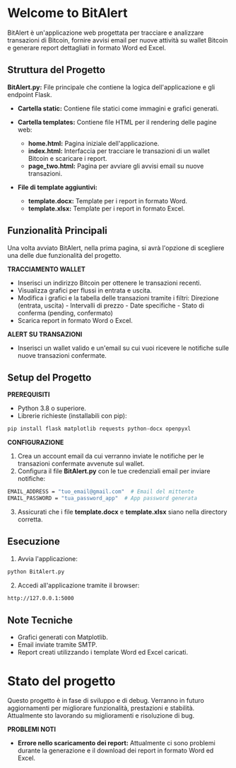 # Welcome to BitAlert

BitAlert è un'applicazione web progettata per tracciare e analizzare transazioni di Bitcoin, fornire avvisi email per nuove attività su wallet Bitcoin e generare report dettagliati in formato Word ed Excel.

## Struttura del Progetto
**BitAlert.py:** File principale che contiene la logica dell'applicazione e gli endpoint Flask.

  - **Cartella static:** Contiene file statici come immagini e grafici generati.
    
  - **Cartella templates:** Contiene file HTML per il rendering delle pagine web:
     - **home.html:** Pagina iniziale dell'applicazione.
     - **index.html:** Interfaccia per tracciare le transazioni di un wallet Bitcoin e scaricare i report.
     - **page_two.html:** Pagina per avviare gli avvisi email su nuove transazioni.
       
  - **File di template aggiuntivi:**
     - **template.docx:** Template per i report in formato Word.
     - **template.xlsx:** Template per i report in formato Excel.

## Funzionalità Principali
Una volta avviato BitAlert, nella prima pagina, si avrà l'opzione di scegliere una delle due funzionalità del progetto.

**TRACCIAMENTO WALLET**
- Inserisci un indirizzo Bitcoin per ottenere le transazioni recenti.
- Visualizza grafici per flussi in entrata e uscita.
- Modifica i grafici e la tabella delle transazioni tramite i filtri: Direzione (entrata, uscita) - Intervalli di prezzo - Date specifiche - Stato di conferma (pending, confermato)
- Scarica report in formato Word o Excel.

**ALERT SU TRANSAZIONI**
- Inserisci un wallet valido e un'email su cui vuoi ricevere le notifiche sulle nuove transazioni confermate.

## Setup del Progetto
**PREREQUISITI**
- Python 3.8 o superiore.
- Librerie richieste (installabili con pip):
```bash
pip install flask matplotlib requests python-docx openpyxl
```
**CONFIGURAZIONE**
1. Crea un account email da cui verranno inviate le notifiche per le transazioni confermate avvenute sul wallet.
2. Configura il file **BitAlert.py** con le tue credenziali email per inviare notifiche:
```bash
EMAIL_ADDRESS = "tuo_email@gmail.com"  # Email del mittente
EMAIL_PASSWORD = "tua_password_app"  # App password generata
```
3. Assicurati che i file **template.docx** e **template.xlsx** siano nella directory corretta.

## Esecuzione
1. Avvia l'applicazione:
```bash
python BitAlert.py
```
2. Accedi all'applicazione tramite il browser:
```bash
http://127.0.0.1:5000
```

## Note Tecniche
- Grafici generati con Matplotlib.
- Email inviate tramite SMTP.
- Report creati utilizzando i template Word ed Excel caricati.

# Stato del progetto
Questo progetto è in fase di sviluppo e di debug. Verranno in futuro aggiornamenti per migliorare funzionalità, prestazioni e stabilità. Attualmente sto lavorando su miglioramenti e risoluzione di bug.

**PROBLEMI NOTI**
- **Errore nello scaricamento dei report:** Attualmente ci sono problemi durante la generazione e il download dei report in formato Word ed Excel.
